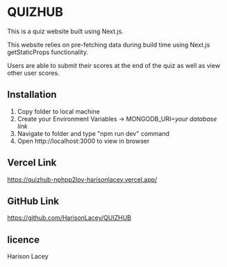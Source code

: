 # QUIZHUB

This is a quiz website built using Next.js.

This website relies on pre-fetching data during build time using Next.js getStaticProps functionality.

Users are able to submit their scores at the end of the quiz as well as view other user scores.

## Installation

1. Copy folder to local machine
2. Create your Environment Variables -> MONGODB_URI=*your database link*
3. Navigate to folder and type "npm run dev" command
4. Open http://localhost:3000 to view in browser

## Vercel Link

https://quizhub-nphpp2lpv-harisonlacey.vercel.app/

## GitHub Link

https://github.com/HarisonLacey/QUIZHUB

## licence

Harison Lacey
